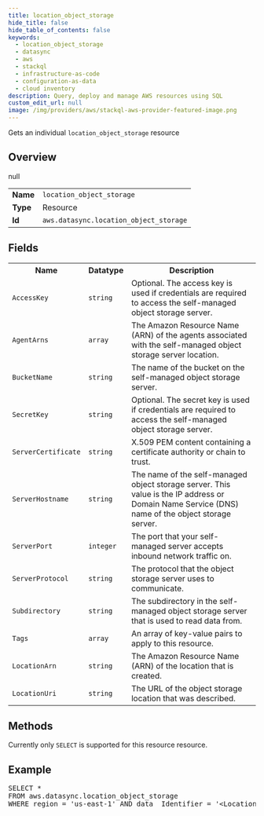 ```yaml
---
title: location_object_storage
hide_title: false
hide_table_of_contents: false
keywords:
  - location_object_storage
  - datasync
  - aws
  - stackql
  - infrastructure-as-code
  - configuration-as-data
  - cloud inventory
description: Query, deploy and manage AWS resources using SQL
custom_edit_url: null
image: /img/providers/aws/stackql-aws-provider-featured-image.png
---
```

Gets an individual <code>location_object_storage</code> resource

## Overview
<table><tbody>
<tr><td><b>Name</b></td><td><code>location_object_storage</code></td></tr>
<tr><td><b>Type</b></td><td>Resource</td></tr>
null
<tr><td><b>Id</b></td><td><code>aws.datasync.location_object_storage</code></td></tr>
</tbody></table>

## Fields
<table><tbody>
<tr><th>Name</th><th>Datatype</th><th>Description</th></tr>
<tr><td><code>AccessKey</code></td><td><code>string</code></td><td>Optional. The access key is used if credentials are required to access the self-managed object storage server.</td></tr>
<tr><td><code>AgentArns</code></td><td><code>array</code></td><td>The Amazon Resource Name (ARN) of the agents associated with the self-managed object storage server location.</td></tr>
<tr><td><code>BucketName</code></td><td><code>string</code></td><td>The name of the bucket on the self-managed object storage server.</td></tr>
<tr><td><code>SecretKey</code></td><td><code>string</code></td><td>Optional. The secret key is used if credentials are required to access the self-managed object storage server.</td></tr>
<tr><td><code>ServerCertificate</code></td><td><code>string</code></td><td>X.509 PEM content containing a certificate authority or chain to trust.</td></tr>
<tr><td><code>ServerHostname</code></td><td><code>string</code></td><td>The name of the self-managed object storage server. This value is the IP address or Domain Name Service (DNS) name of the object storage server.</td></tr>
<tr><td><code>ServerPort</code></td><td><code>integer</code></td><td>The port that your self-managed server accepts inbound network traffic on.</td></tr>
<tr><td><code>ServerProtocol</code></td><td><code>string</code></td><td>The protocol that the object storage server uses to communicate.</td></tr>
<tr><td><code>Subdirectory</code></td><td><code>string</code></td><td>The subdirectory in the self-managed object storage server that is used to read data from.</td></tr>
<tr><td><code>Tags</code></td><td><code>array</code></td><td>An array of key-value pairs to apply to this resource.</td></tr>
<tr><td><code>LocationArn</code></td><td><code>string</code></td><td>The Amazon Resource Name (ARN) of the location that is created.</td></tr>
<tr><td><code>LocationUri</code></td><td><code>string</code></td><td>The URL of the object storage location that was described.</td></tr>

</tbody></table>

## Methods
Currently only <code>SELECT</code> is supported for this resource resource.

## Example
<pre>
SELECT * 
FROM aws.datasync.location_object_storage
WHERE region = 'us-east-1' AND data__Identifier = '&lt;LocationArn&gt;'
</pre>
